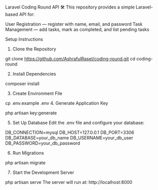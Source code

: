 Laravel Coding Round API 🛠️
This repository provides a simple Laravel-based API for:

User Registration — register with name, email, and password
Task Management — add tasks, mark as completed, and list pending tasks

Setup Instructions

1. Clone the Repository

git clone https://github.com/AshrafulRasel/coding-round.git
cd coding-round

2. Install Dependencies

composer install

3. Create Environment File

cp .env.example .env
4. Generate Application Key

php artisan key:generate

5. Set Up Database
Edit the .env file and configure your database:


DB_CONNECTION=mysql
DB_HOST=127.0.0.1
DB_PORT=3306
DB_DATABASE=your_db_name
DB_USERNAME=your_db_user
DB_PASSWORD=your_db_password

6. Run Migrations

php artisan migrate

7. Start the Development Server

php artisan serve
The server will run at: http://localhost:8000

